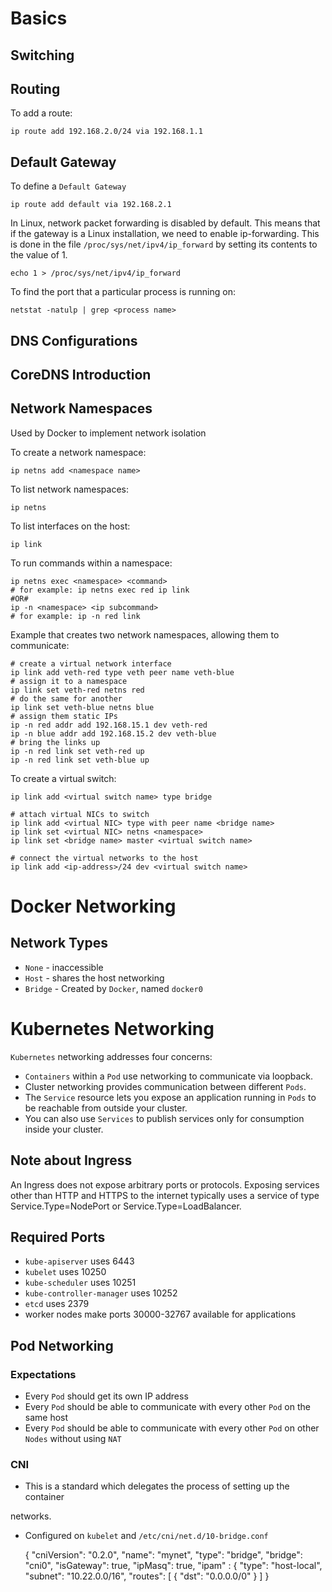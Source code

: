 

# Basics


## Switching


## Routing

To add a route:

    ip route add 192.168.2.0/24 via 192.168.1.1


## Default Gateway

To define a `Default Gateway`

    ip route add default via 192.168.2.1

In Linux, network packet forwarding is disabled by default. This means that if
the gateway is a Linux installation, we need to enable ip-forwarding. This is
done in the file `/proc/sys/net/ipv4/ip_forward` by setting its contents to the
value of 1.

    echo 1 > /proc/sys/net/ipv4/ip_forward

To find the port that a particular process is running on:

    netstat -natulp | grep <process name>


## DNS Configurations


## CoreDNS Introduction


## Network Namespaces

Used by Docker to implement network isolation

To create a network namespace:

    ip netns add <namespace name>

To list network namespaces:

    ip netns

To list interfaces on the host:

    ip link

To run commands within a namespace:

    ip netns exec <namespace> <command>
    # for example: ip netns exec red ip link
    #OR#
    ip -n <namespace> <ip subcommand>
    # for example: ip -n red link

Example that creates two network namespaces, allowing them to communicate:

    # create a virtual network interface
    ip link add veth-red type veth peer name veth-blue
    # assign it to a namespace
    ip link set veth-red netns red
    # do the same for another
    ip link set veth-blue netns blue
    # assign them static IPs
    ip -n red addr add 192.168.15.1 dev veth-red
    ip -n blue addr add 192.168.15.2 dev veth-blue
    # bring the links up
    ip -n red link set veth-red up
    ip -n red link set veth-blue up

To create a virtual switch:

    ip link add <virtual switch name> type bridge
    
    # attach virtual NICs to switch
    ip link add <virtual NIC> type with peer name <bridge name>
    ip link set <virtual NIC> netns <namespace>
    ip link set <bridge name> master <virtual switch name>
    
    # connect the virtual networks to the host
    ip link add <ip-address>/24 dev <virtual switch name>


# Docker Networking


## Network Types

-   `None` - inaccessible
-   `Host` - shares the host networking
-   `Bridge` - Created by `Docker`, named `docker0`


# Kubernetes Networking

`Kubernetes` networking addresses four concerns:

-   `Containers` within a `Pod` use networking to communicate via loopback.
-   Cluster networking provides communication between different `Pods`.
-   The `Service` resource lets you expose an application running in `Pods` to be
    reachable from outside your cluster.
-   You can also use `Services` to publish services only for consumption inside your
    cluster.


## Note about Ingress

An Ingress does not expose arbitrary ports or protocols. Exposing services other
than HTTP and HTTPS to the internet typically uses a service of type
Service.Type=NodePort or Service.Type=LoadBalancer. 


## Required Ports

-   `kube-apiserver` uses 6443
-   `kubelet` uses 10250
-   `kube-scheduler` uses 10251
-   `kube-controller-manager` uses 10252
-   `etcd` uses 2379
-   worker nodes make ports 30000-32767 available for applications


## Pod Networking


### Expectations

-   Every `Pod` should get its own IP address
-   Every `Pod` should be able to communicate with every other `Pod` on the same host
-   Every `Pod` should be able to communicate with every other `Pod` on other `Nodes`
    without using `NAT`


### CNI

-   This is a standard which delegates the process of setting up the container

networks.

-   Configured on `kubelet` and `/etc/cni/net.d/10-bridge.conf`

    {
      "cniVersion": "0.2.0",
      "name": "mynet",
      "type": "bridge",
      "bridge": "cni0",
      "isGateway": true,
      "ipMasq": true,
      "ipam" :  {
         "type": "host-local",
         "subnet": "10.22.0.0/16",
         "routes": [
           { "dst": "0.0.0.0/0" }
         ]
    }

